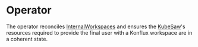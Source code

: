 # Operator

The operator reconciles [InternalWorkspaces](./crds.md) and ensures the [KubeSaw](https://github.com/codeready-toolchain)'s resources required to provide the final user with a Konflux workspace are in a coherent state.

